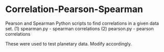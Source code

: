 # Correlation-Pearson-Spearman
Pearson and Spearman Python scripts to find correlations in a given data set.
(1) spearman.py - spearman correlations
(2) pearson.py - pearson correlations


These were used to test planetary data. Modify accordingly.  
